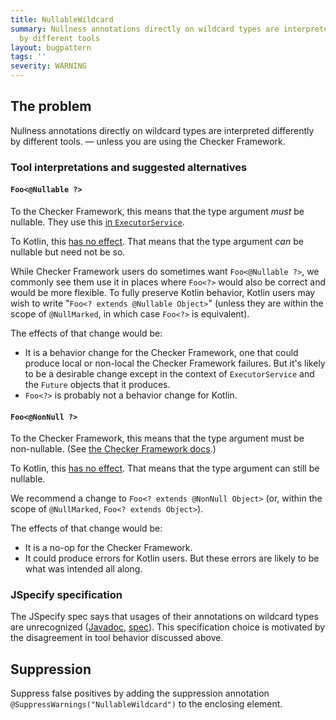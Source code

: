 ```yaml
---
title: NullableWildcard
summary: Nullness annotations directly on wildcard types are interpreted differently
  by different tools
layout: bugpattern
tags: ''
severity: WARNING
---
```


<!--
*** AUTO-GENERATED, DO NOT MODIFY ***
To make changes, edit the @BugPattern annotation or the explanation in docs/bugpattern.
-->


## The problem
Nullness annotations directly on wildcard types are interpreted differently by
different tools.
— unless you are using the Checker Framework.

### Tool interpretations and suggested alternatives

#### `Foo<@Nullable ?>`

To the Checker Framework, this means that the type argument *must* be nullable.
They use this
[in `ExecutorService`](https://github.com/typetools/jdk/blob/1973fa0811588dd0bb025fdc99345cdb887b3b52/src/java.base/share/classes/java/util/concurrent/ExecutorService.java#L269).

To Kotlin, this [has no effect][KT-40498]. That means that the type argument
*can* be nullable but need not be so.

While Checker Framework users do sometimes want `Foo<@Nullable ?>`, we commonly
see them use it in places where `Foo<?>` would also be correct and would be more
flexible. To fully preserve Kotlin behavior, Kotlin users may wish to write
"`Foo<? extends @Nullable Object>`" (unless they are within the scope of
`@NullMarked`, in which case `Foo<?>` is equivalent).

The effects of that change would be:

*   It is a behavior change for the Checker Framework, one that could produce
    local or non-local the Checker Framework failures. But it's likely to be a
    desirable change except in the context of `ExecutorService` and the `Future`
    objects that it produces.
*   `Foo<?>` is probably not a behavior change for Kotlin.

#### `Foo<@NonNull ?>`

To the Checker Framework, this means that the type argument must be
non-nullable. (See
[the Checker Framework docs](https://checkerframework.org/manual/#annotations-on-wildcards).)

To Kotlin, this [has no effect][KT-40498]. That means that the type argument can
still be nullable.

We recommend a change to `Foo<? extends @NonNull Object>` (or, within the scope
of `@NullMarked`, `Foo<? extends Object>`).

The effects of that change would be:

*   It is a no-op for the Checker Framework.
*   It could produce errors for Kotlin users. But these errors are likely to be
    what was intended all along.

### JSpecify specification

The JSpecify spec says that usages of their annotations on wildcard types are
unrecognized
([Javadoc](https://jspecify.dev/docs/api/org/jspecify/annotations/Nullable.html#applicability),
[spec](https://jspecify.dev/docs/spec/#recognized-locations-for-type-use-annotations)).
This specification choice is motivated by the disagreement in tool behavior
discussed above.

[KT-40498]: https://youtrack.jetbrains.com/issue/KT-40498/Nullability-annotations-on-Java-wildcard-itself

## Suppression
Suppress false positives by adding the suppression annotation `@SuppressWarnings("NullableWildcard")` to the enclosing element.
